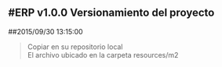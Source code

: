 #ERP v1.0.0 
Versionamiento del proyecto
---------------------------
##2015/09/30 13:15:00
>Copiar en su repositorio local </br>
>El archivo ubicado en la carpeta resources/m2


